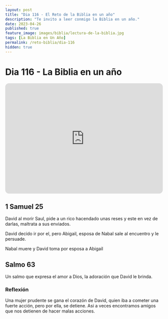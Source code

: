 ```yaml
---
layout: post
title: "Dia 116 - El Reto de la Biblia en un año"
description: "Te invito a leer conmigo la Biblia en un año."
date: 2023-04-26
published: true
feature_image: images/biblia/lectura-de-la-biblia.jpg
tags: [La Biblia en Un Año]
permalink: /reto-biblia/dia-116
hidden: true
---
```


# Dia 116 - La Biblia en un año  
<iframe style="border-radius:12px" src="https://open.spotify.com/embed/episode/6fDrGSzURjY35khOJmDx7j?utm_source=generator" width="100%" height="352" frameBorder="0" allowfullscreen="" allow="autoplay; clipboard-write; encrypted-media; fullscreen; picture-in-picture" loading="lazy"></iframe>

## 1 Samuel 25 
David al morir Saul, pide a un rico hacendado unas reses y este en vez de darlas, maltrata a sus enviados.

David decido ir por el, pero Abigail, esposa de Nabal sale al encuentro y le persuade.

Nabal muere y David toma por esposa a Abigail

## Salmo 63 
Un salmo que expresa el amor a Dios, la adoración que David le brinda.


### Reflexión  
Una mujer prudente se gana el corazón de David, quien iba a cometer una fuerte acción, pero por ella, se detiene. Asi a veces encontramos amigos que nos detienen de hacer malas acciones.


